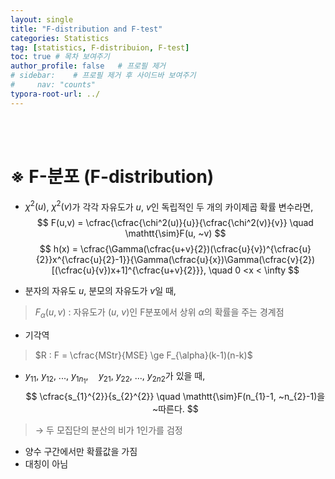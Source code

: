 ```yaml
---
layout: single
title: "F-distribution and F-test"
categories: Statistics
tag: [statistics, F-distribuion, F-test]
toc: true # 목차 보여주기
author_profile: false   # 프로필 제거
# sidebar:    # 프로필 제거 후 사이드바 보여주기
#     nav: "counts"
typora-root-url: ../
---
```

<br><br>

# **※ F-분포 (F-distribution)**

- $\chi^2(u)$, $\chi^2(v)$가 각각 자유도가 $u$, $v$인 독립적인 두 개의 카이제곱 확률 변수라면,
$$
F(u,v) = \cfrac{\cfrac{\chi^2(u)}{u}}{\cfrac{\chi^2(v)}{v}} \quad \mathtt{\sim}F(u, ~v)
$$
$$
h(x) = \cfrac{\Gamma(\cfrac{u+v}{2})(\cfrac{u}{v})^{\cfrac{u}{2}}x^{\cfrac{u}{2}-1}}{\Gamma(\cfrac{u}{x})\Gamma(\cfrac{v}{2})[(\cfrac{u}{v})x+1]^{\cfrac{u+v}{2}}}, \quad 0 <x < \infty
$$

- 분자의 자유도 $u$, 분모의 자유도가 $v$일 때,
> $F_{\alpha}(u, v)$ : 자유도가 ($u$, $v$)인 F분포에서 상위 $\alpha$의 확률을 주는 경계점 
- 기각역
> $R : F = \cfrac{MStr}{MSE} \ge F_{\alpha}(k-1)(n-k)$
- $y_{11},~y_{12}, ~...,~y_{1n_{1}}, \quad y_{21},~y_{22}, ~...,~y_{2n{2}}$가 있을 때,
$$
\cfrac{s_{1}^{2}}{s_{2}^{2}} \quad \mathtt{\sim}F(n_{1}-1, ~n_{2}-1)을 ~따른다.
$$
> → 두 모집단의 분산의 비가 1인가를 검정
- 양수 구간에서만 확률값을 가짐
- 대칭이 아님
